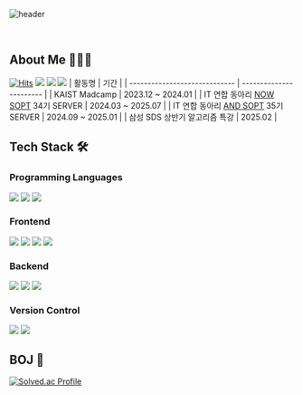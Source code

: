 ![header](https://capsule-render.vercel.app/api?type=venom&animation=fadeIn&color=timeGradient&height=200&text=Welcome%20to%20My%20Github%20👋&fontSize=45&fontColor=black)  

<br>

## About Me 👩🏻‍💻
[![Hits](https://hits.seeyoufarm.com/api/count/incr/badge.svg?url=https%3A%2F%2Fgithub.com%2Fkgy1008&count_bg=%2349A800&title_bg=%23000000&icon=github.svg&icon_color=%23E7E7E7&title=github&edge_flat=false)](https://hits.seeyoufarm.com)
<a href="https://www.linkedin.com/in/kgy1008/"><img src="https://img.shields.io/badge/LinkedIn-0A66C2?style=flat&logo=inspire&logoColor=white"/></a>
<a href="https://www.instagram.com/k.__.gyeon/"><img src="https://img.shields.io/badge/Instagram-dd2a7b?style=flat&logo=Instagram&logoColor=white"/></a>
<a href="https://velog.io/@yeoni_"><img src="https://img.shields.io/badge/Velog-20C997?style=flat&logo=Velog&logoColor=white"/></a>
| 활동명                        | 기간                    |
| ----------------------------- | ----------------------- |
| KAIST Madcamp                 | 2023.12 ~ 2024.01       |
| IT 연합 동아리 [NOW SOPT](https://www.sopt.org/) 34기 SERVER           | 2024.03 ~ 2025.07       |
| IT 연합 동아리 [AND SOPT](https://www.sopt.org/) 35기 SERVER           | 2024.09 ~ 2025.01       |
| 삼성 SDS 상반기 알고리즘 특강          | 2025.02                 |


## Tech Stack 🛠
### Programming Languages
<div>
<img src="https://img.shields.io/badge/Java-3766AB?style=flat&logo=OpenJDK&logoColor=white">
<img src="https://img.shields.io/badge/Python-3776AB?style=flat&logo=Python&logoColor=white">
<img src="https://img.shields.io/badge/JavaScript-F7DF1E?style=flat&logo=JavaScript&logoColor=black">
</div>

### Frontend
<div>
<img src="https://img.shields.io/badge/HTML-E34F26?style=flat&logo=HTML5&logoColor=white">
<img src="https://img.shields.io/badge/CSS-1572B6?style=flat&logo=CSS3&logoColor=white">
<img src="https://img.shields.io/badge/JavaScript-F7DF1E?style=flat&logo=JavaScript&logoColor=black">
<img src="https://img.shields.io/badge/React-61DAFB?style=flat&logo=React&logoColor=black">
</div>

### Backend
<div>
<img src="https://img.shields.io/badge/Spring-6DB33F?style=flat&logo=Spring&logoColor=white">
<img src="https://img.shields.io/badge/Spring Boot-6DB33F?style=flat&logo=Spring Boot&logoColor=white">
<img src="https://img.shields.io/badge/MySQL-4479A1?style=flat&logo=MySQL&logoColor=white">
</div>

### Version Control
<div>
<img src="https://img.shields.io/badge/Git-F05032?style=flat&logo=Git&logoColor=white">
<img src="https://img.shields.io/badge/GitHub-181717?style=flat&logo=GitHub&logoColor=white">
</div>

## BOJ 🏹
[![Solved.ac Profile](http://mazassumnida.wtf/api/v2/generate_badge?boj=komguma20)](https://solved.ac/komguma20/)


